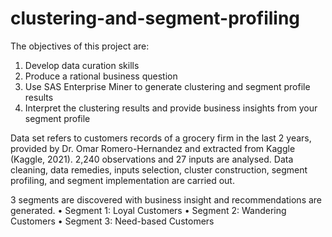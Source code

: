 # clustering-and-segment-profiling

The objectives of this project are:
1. Develop data curation skills
2. Produce a rational business question
3. Use SAS Enterprise Miner to generate clustering and segment profile results
4. Interpret the clustering results and provide business insights from your segment
profile

Data set refers to customers records of a grocery firm in the last 2 years, provided by Dr. Omar Romero-Hernandez and extracted from Kaggle (Kaggle, 2021). 
2,240 observations and 27 inputs are analysed. Data cleaning, data remedies, inputs selection, cluster construction, segment profiling, and segment implementation are carried out.

3 segments are discovered with business insight and recommendations are generated.
• Segment 1: Loyal Customers
• Segment 2: Wandering Customers
• Segment 3: Need-based Customers
